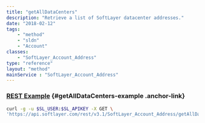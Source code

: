 ```yaml
---
title: "getAllDataCenters"
description: "Retrieve a list of SoftLayer datacenter addresses."
date: "2018-02-12"
tags:
    - "method"
    - "sldn"
    - "Account"
classes:
    - "SoftLayer_Account_Address"
type: "reference"
layout: "method"
mainService : "SoftLayer_Account_Address"
---
```


### [REST Example](#getAllDataCenters-example) <a href="/article/rest/"><i class="fas fa-question"></i></a> {#getAllDataCenters-example .anchor-link} 
```bash
curl -g -u $SL_USER:$SL_APIKEY -X GET \
'https://api.softlayer.com/rest/v3.1/SoftLayer_Account_Address/getAllDataCenters'
```
